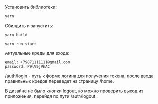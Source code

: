 Установить библиотеки: 
```bash
yarn
```

Сбилдить и запустить:

```bash
yarn build

yarn run start
```

Актуальные креды для входа:
```
email: +79871111111@gmail.com
password: P9lV9jVhAC
```

/auth/login - путь к форме логина для получения токена, после ввода правильных кредов переведет на страницу /home.

В дизайне не было кнопки logout, но можно проверить выход из приложения, перейдя по пути /auth/logout.